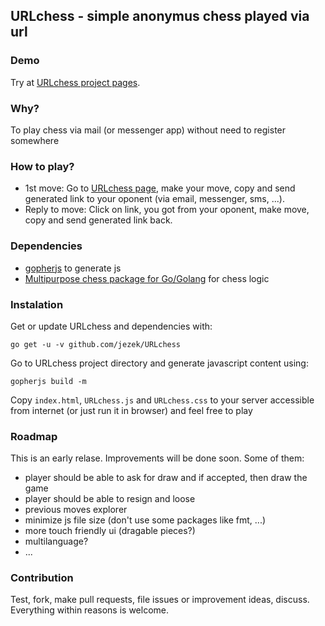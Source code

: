 URLchess - simple anonymus chess played via url
-----------------------------------------------
### Demo
Try at [URLchess project pages](https://jezek.github.io/URLchess).

### Why?
To play chess via mail (or messenger app) without need to register somewhere

### How to play?
- 1st move: Go to [URLchess page](https://jezek.github.io/URLchess), make your move, copy and send generated link to your oponent (via email, messenger, sms, ...).
- Reply to move: Click on link, you got from your oponent, make move, copy and send generated link back.

### Dependencies
- [gopherjs](https://github.com/gopherjs/gopherjs) to generate js
- [Multipurpose chess package for Go/Golang](https://github.com/andrewbackes/chess) for chess logic

### Instalation
Get or update URLchess and dependencies with:
```
go get -u -v github.com/jezek/URLchess
```

Go to URLchess project directory and generate javascript content using:
```
gopherjs build -m
```

Copy `index.html`, `URLchess.js` and `URLchess.css` to your server accessible from internet (or just run it in browser) and feel free to play

### Roadmap
This is an early relase. Improvements will be done soon. Some of them:
- player should be able to ask for draw and if accepted, then draw the game
- player should be able to resign and loose
- previous moves explorer
- minimize js file size (don't use some packages like fmt, ...)
- more touch friendly ui (dragable pieces?)
- multilanguage?
- ...

### Contribution
Test, fork, make pull requests, file issues or improvement ideas, discuss. Everything within reasons is welcome.
